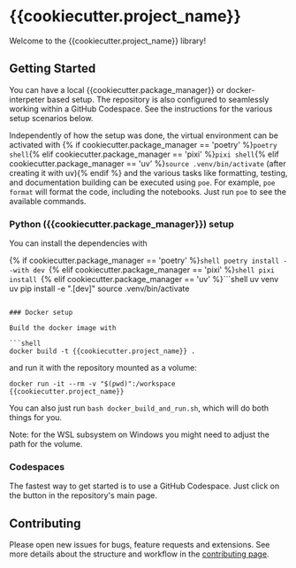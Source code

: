 # {{cookiecutter.project_name}}

Welcome to the {{cookiecutter.project_name}} library!

## Getting Started

You can have a local {{cookiecutter.package_manager}} or docker-interpeter based setup. The repository is also 
configured to seamlessly working within a GitHub Codespace. See the instructions
for the various setup scenarios below.

Independently of how the setup was done, the virtual environment can be activated with
{% if cookiecutter.package_manager == 'poetry' %}`poetry shell`{% elif cookiecutter.package_manager == 'pixi' %}`pixi shell`{% elif cookiecutter.package_manager == 'uv' %}`source .venv/bin/activate` (after creating it with uv){% endif %} and the various tasks like formatting, testing, and documentation building
can be executed using `poe`. For example, `poe format` will format the code, including the 
notebooks. Just run `poe` to see the available commands.

### Python ({{cookiecutter.package_manager}}) setup

You can install the dependencies with

{% if cookiecutter.package_manager == 'poetry' %}```shell
poetry install --with dev
```{% elif cookiecutter.package_manager == 'pixi' %}```shell
pixi install
```{% elif cookiecutter.package_manager == 'uv' %}```shell
uv venv
uv pip install -e ".[dev]"
source .venv/bin/activate
```{% endif %}

### Docker setup

Build the docker image with

```shell
docker build -t {{cookiecutter.project_name}} .
```

and run it with the repository mounted as a volume:

```shell
docker run -it --rm -v "$(pwd)":/workspace {{cookiecutter.project_name}}
```

You can also just run `bash docker_build_and_run.sh`, which will do both things
for you.

Note: for the WSL subsystem on Windows you might need to adjust the path for the
volume.

### Codespaces

The fastest way to get started is to use a GitHub Codespace. Just click on the
button in the repository's main page.

## Contributing
Please open new issues for bugs, feature requests and extensions. See more details about the structure and
workflow in the [contributing page](docs/04_contributing/04_contributing.rst).
